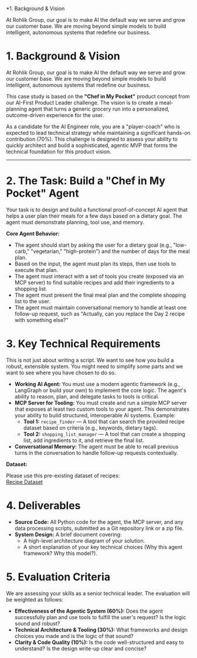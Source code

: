 \*1. Background & Vision

At Rohlik Group, our goal is to make AI the default way we serve and grow our customer base. We are moving beyond simple models to build intelligent, autonomous systems that redefine our business.

# 1. Background & Vision

At Rohlik Group, our goal is to make AI the default way we serve and grow our customer base. We are moving beyond simple models to build intelligent, autonomous systems that redefine our business.

This case study is based on the **"Chef in My Pocket"** product concept from our AI-First Product Leader challenge. The vision is to create a meal-planning agent that turns a generic grocery run into a personalized, outcome-driven experience for the user.

As a candidate for the AI Engineer role, you are a "player-coach" who is expected to lead technical strategy while maintaining a significant hands-on contribution (70%). This challenge is designed to assess your ability to quickly architect and build a sophisticated, agentic MVP that forms the technical foundation for this product vision.

---

# 2. The Task: Build a "Chef in My Pocket" Agent

Your task is to design and build a functional proof-of-concept AI agent that helps a user plan their meals for a few days based on a dietary goal. The agent must demonstrate planning, tool use, and memory.

**Core Agent Behavior:**

- The agent should start by asking the user for a dietary goal (e.g., "low-carb," "vegetarian," "high-protein") and the number of days for the meal plan.
- Based on the input, the agent must plan its steps, then use tools to execute that plan.
- The agent must interact with a set of tools you create (exposed via an MCP server) to find suitable recipes and add their ingredients to a shopping list.
- The agent must present the final meal plan and the complete shopping list to the user.
- The agent must maintain conversational memory to handle at least one follow-up request, such as "Actually, can you replace the Day 2 recipe with something else?"

# 3. Key Technical Requirements

This is not just about writing a script. We want to see how you build a robust, extensible system. You might need to simplify some parts and we want to see where you have chosen to do so.

- **Working AI Agent:** You must use a modern agentic framework (e.g., LangGraph or build your own) to implement the core logic. The agent's ability to reason, plan, and delegate tasks to tools is critical.
- **MCP Server for Tooling:** You must create and run a simple MCP server that exposes at least two custom tools to your agent. This demonstrates your ability to build structured, interoperable AI systems. Example:
    - **Tool 1:** `recipe_finder` — A tool that can search the provided recipe dataset based on criteria (e.g., keywords, dietary tags).
    - **Tool 2:** `shopping_list_manager` — A tool that can create a shopping list, add ingredients to it, and retrieve the final list.
- **Conversational Memory:** The agent must be able to recall previous turns in the conversation to handle follow-up requests contextually.

**Dataset:**

Please use this pre-existing dataset of recipes:  
[Recipe Dataset](https://drive.google.com/file/d/1Ny9T_DUK0fLaisvATVAlwSdS4QoNtagb/view?usp=sharing)

# 4. Deliverables

- **Source Code:** All Python code for the agent, the MCP server, and any data processing scripts, submitted as a Git repository link or a zip file.
- **System Design:** A brief document covering:
    - A high-level architecture diagram of your solution.
    - A short explanation of your key technical choices (Why this agent framework? Why this model?).

# 5. Evaluation Criteria

We are assessing your skills as a senior technical leader. The evaluation will be weighted as follows:

- **Effectiveness of the Agentic System (60%):** Does the agent successfully plan and use tools to fulfill the user's request? Is the logic sound and robust?
- **Technical Architecture & Tooling (30%):** What frameworks and design choices you made and is the logic of that sound?
- **Clarity & Code Quality (10%):** Is the code well-structured and easy to understand? Is the design write-up clear and concise?
